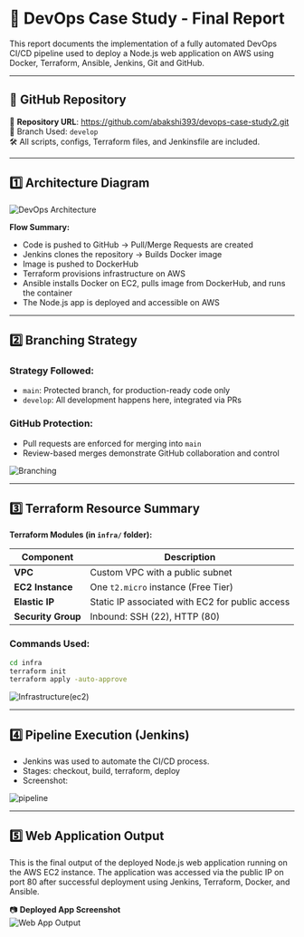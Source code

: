 
# 📄 DevOps Case Study - Final Report

This report documents the implementation of a fully automated DevOps CI/CD pipeline used to deploy a Node.js web application on AWS using Docker, Terraform, Ansible, Jenkins, Git and GitHub.

---

## 🔗 GitHub Repository

🔗 **Repository URL**: https://github.com/abakshi393/devops-case-study2.git 
📌 Branch Used: `develop`  
🛠️ All scripts, configs, Terraform files, and Jenkinsfile are included.

---

## 1️⃣ Architecture Diagram

![DevOps Architecture](assets/architecture_diagram.png.png)

**Flow Summary:**
- Code is pushed to GitHub → Pull/Merge Requests are created
- Jenkins clones the repository → Builds Docker image
- Image is pushed to DockerHub
- Terraform provisions infrastructure on AWS
- Ansible installs Docker on EC2, pulls image from DockerHub, and runs the container
- The Node.js app is deployed and accessible on AWS

---

## 2️⃣ Branching Strategy

### Strategy Followed:
- `main`: Protected branch, for production-ready code only
- `develop`: All development happens here, integrated via PRs

### GitHub Protection:
- Pull requests are enforced for merging into `main`
- Review-based merges demonstrate GitHub collaboration and control
  
![Branching](assets/Branching.jpg)

---

## 3️⃣ Terraform Resource Summary

**Terraform Modules (in `infra/` folder):**

| Component         | Description                                      |
|------------------|--------------------------------------------------|
| **VPC**          | Custom VPC with a public subnet                  |
| **EC2 Instance** | One `t2.micro` instance (Free Tier)              |
| **Elastic IP**   | Static IP associated with EC2 for public access |
| **Security Group** | Inbound: SSH (22), HTTP (80)                    |

### Commands Used:
```bash
cd infra
terraform init
terraform apply -auto-approve
```
![Infrastructure(ec2)](assets/infrastructure.jpg)

---

## 4️⃣ Pipeline Execution (Jenkins)

- Jenkins was used to automate the CI/CD process.
- Stages: checkout, build, terraform, deploy
- Screenshot:
  
![pipeline](assets/jenkins_pipeline.jpg)

---

## 5️⃣ Web Application Output

This is the final output of the deployed Node.js web application running on the AWS EC2 instance. The application was accessed via the public IP on port 80 after successful deployment using Jenkins, Terraform, Docker, and Ansible.

📷 **Deployed App Screenshot**  
![Web App Output](assets/web_app_output.jpg)




